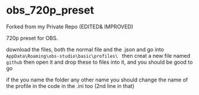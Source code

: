 # obs_720p_preset
Forked from my Private Repo (EDITED& IMPROVED)

720p preset for OBS. 

download the files, both the normal file and the .json and go into `AppData\Roaming\obs-studio\basic\profiles\ ` then creat a new file named `github` then open it and 
drop these to files into it, and you should be good to go

if the you name the folder any other name you should change the name of the profile in the code in the .ini too (2nd line in that)
